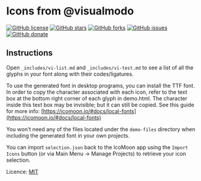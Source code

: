 # Icons from @visualmodo

[![GitHub license](https://img.shields.io/github/license/visualmodo/icons?style=for-the-badge)](https://github.com/visualmodo/icons)
[![GitHub stars](https://img.shields.io/github/stars/visualmodo/icons?style=for-the-badge)](https://github.com/visualmodo/icons/stargazers)
[![GitHub forks](https://img.shields.io/github/forks/visualmodo/icons?style=for-the-badge)](https://github.com/visualmodo/icons/network)
[![GitHub issues](https://img.shields.io/github/issues/visualmodo/icons?style=for-the-badge)](https://github.com/visualmodo/icons/issues)
[![GitHub donate](https://img.shields.io/github/sponsors/visualmodo?color=pink&style=for-the-badge)](https://github.com/sponsors/visualmodo)

## Instructions

Open `_includes/vi-list.md` and `_includes/vi-test.md` to see a list of all the glyphs in your font along with their codes/ligatures.

To use the generated font in desktop programs, you can install the TTF font. In order to copy the character associated with each icon, refer to the text box at the bottom right corner of each glyph in demo.html. The character inside this text box may be invisible; but it can still be copied. See this guide for more info: [https://icomoon.io/#docs/local-fonts](https://icomoon.io/#docs/local-fonts)

You won't need any of the files located under the `demo-files` directory when including the generated font in your own projects.

You can import `selection.json` back to the IcoMoon app using the `Import Icons` button (or via Main Menu → Manage Projects) to retrieve your icon selection.

Licence: [MIT](LICENSE)

